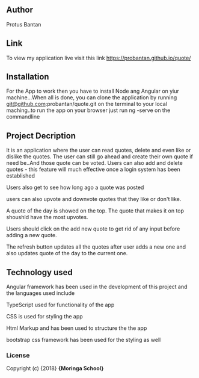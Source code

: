 ## Author

Protus Bantan

## Link

To view my application live visit this link https://probantan.github.io/quote/

## Installation

For the App to work then you have to install Node ang Angular on yiur machine...When all is done, you can clone the application by running git@github.com:probantan/quote.git on the terminal to your local maching..to run the app on your browser just run ng -serve on the commandline

## Project Decription

It is an application where the user can read quotes, delete and even like or dislike the quotes. The user can still go ahead and create their own quote if need be..And those quote can be voted.
Users can also add and delete quotes - this feature will much effective once a login system has been established

Users also get to see how long ago a quote was posted

users can also upvote and downvote quotes that they like or don't like.

A quote of the day is showed on the top. The quote that makes it on top shoushld have the most upvotes.

Users should click on the add new quote to get rid of any input before adding a new quote.

The refresh button updates all the quotes after user adds a new one and also updates quote of the day to the current one.

## Technology used

Angular framework has been used in the development of this project and the languages used include

TypeScript used for functionality of the app

CSS is used for styling the app

Html Markup and has been used to structure the the app

bootstrap css framework has been used for the styling as well

### License

Copyright (c) {2018} **{Moringa School}**
